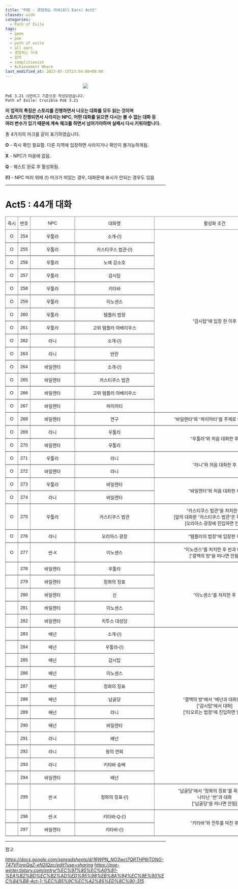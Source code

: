 ```yaml
---
title: "POE - 경청하는 자세(All Ears) Act5"
classes: wide
categories:
  - Path of Exile
tags:
  - game
  - poe
  - path of exile
  - all ears
  - 경청하는 자세
  - 업적
  - complitionist
  - Achievement Whore
last_modified_at: 2023-07-15T23:54:00+09:00
---
```


<p align="center">
 <img src = '{{ "/assets/images/game/poe/poe_ear.png" | absolute_url }}'>
</p>

<style type="text/css">
.tg  {border-collapse:collapse;border-spacing:0;}
.tg td{border-color:black;border-style:solid;border-width:1px;font-family:Arial, sans-serif;font-size:14px;
  overflow:hidden;padding:10px 5px;word-break:normal;}
.tg th{border-color:black;border-style:solid;border-width:1px;font-family:Arial, sans-serif;font-size:14px;
  font-weight:normal;overflow:hidden;padding:10px 5px;word-break:normal;}
.tg .tg-9wq8{border-color:inherit;text-align:center;vertical-align:middle}
</style>

```
PoE 3.21 시련리그 기준으로 작성되었습니다.
Path of Exile: Crucible PoE 3.21
```

**이 업적의 특징은 스토리를 진행하면서 나오는 대화를 모두 읽는 것이며**  
**스토리가 진행되면서 사라지는 NPC, 어떤 대화를 읽으면 다시는 볼 수 없는 대화 등**  
**여러 변수가 있기 때문에 계속 체크를 하면서 넘어가야하며 실패시 다시 키워야합니다.**

총 4가지의 마크를 같이 표기하였습니다.

**O** - 즉시 확인 필요함. 다른 지역에 입장하면 사라지거나 확인이 불가능하게됨.

**X** - NPC가 마을에 없음.

**Q** - 퀘스트 완료 후 활성화됨.

**(!)** - NPC 머리 위에 (!) 마크가 떠있는 경우, 대화문에 표시가 안되는 경우도 있음

---

# Act5 : 44개 대화

<table class="tg" style="undefined;table-layout: fixed; width: 900px">
<colgroup>
<col style="width: 39px">
<col style="width: 39px">
<col style="width: 140px">
<col style="width: 250px">
<col style="width: 380px">
</colgroup>
<thead>
  <tr>
    <th class="tg-9wq8">즉시</th>
    <th class="tg-9wq8">번호</th>
    <th class="tg-9wq8">NPC</th>
    <th class="tg-9wq8">대화명</th>
    <th class="tg-9wq8">활성화 조건</th>
  </tr>
</thead>
<tbody>
  <tr>
    <td class="tg-9wq8">O</td>
    <td class="tg-9wq8">254</td>
    <td class="tg-9wq8">우툴라</td>
    <td class="tg-9wq8">소개-(!)</td>
    <td class="tg-9wq8" rowspan=14>"감시탑"에 입장 한 이후</td>
  </tr>
  <tr>
    <td class="tg-9wq8">O</td>
    <td class="tg-9wq8">255</td>
    <td class="tg-9wq8">우툴라</td>
    <td class="tg-9wq8">카스티쿠스 법관-(!)</td>
  </tr>
  <tr>
    <td class="tg-9wq8">O</td>
    <td class="tg-9wq8">256</td>
    <td class="tg-9wq8">우툴라</td>
    <td class="tg-9wq8">노예 감소호</td>
  </tr>
  <tr>
    <td class="tg-9wq8">O</td>
    <td class="tg-9wq8">257</td>
    <td class="tg-9wq8">우툴라</td>
    <td class="tg-9wq8">감시탑</td>
  </tr>
  <tr>
    <td class="tg-9wq8">O</td>
    <td class="tg-9wq8">258</td>
    <td class="tg-9wq8">우툴라</td>
    <td class="tg-9wq8">키타바</td>
  </tr>
  <tr>
    <td class="tg-9wq8">O</td>
    <td class="tg-9wq8">259</td>
    <td class="tg-9wq8">우툴라</td>
    <td class="tg-9wq8">이노센스</td>
  </tr>
  <tr>
    <td class="tg-9wq8">O</td>
    <td class="tg-9wq8">260</td>
    <td class="tg-9wq8">우툴라</td>
    <td class="tg-9wq8">템플러 법정</td>
  </tr>
  <tr>
    <td class="tg-9wq8">O</td>
    <td class="tg-9wq8">261</td>
    <td class="tg-9wq8">우툴라</td>
    <td class="tg-9wq8">고위 템플러 아베리우스</td>
  </tr>
  <tr>
    <td class="tg-9wq8">O</td>
    <td class="tg-9wq8">262</td>
    <td class="tg-9wq8">라니</td>
    <td class="tg-9wq8">소개-(!)</td>
  </tr>
  <tr>
    <td class="tg-9wq8">O</td>
    <td class="tg-9wq8">263</td>
    <td class="tg-9wq8">라니</td>
    <td class="tg-9wq8">반란</td>
  </tr>
  <tr>
    <td class="tg-9wq8">O</td>
    <td class="tg-9wq8">264</td>
    <td class="tg-9wq8">바일렌타</td>
    <td class="tg-9wq8">소개-(!)</td>
  </tr>
  <tr>
    <td class="tg-9wq8">O</td>
    <td class="tg-9wq8">265</td>
    <td class="tg-9wq8">바일렌타</td>
    <td class="tg-9wq8">카스티쿠스 법관</td>
  </tr>
  <tr>
    <td class="tg-9wq8">O</td>
    <td class="tg-9wq8">266</td>
    <td class="tg-9wq8">바일렌타</td>
    <td class="tg-9wq8">고위 템플러 아베리우스</td>
  </tr>
  <tr>
    <td class="tg-9wq8">O</td>
    <td class="tg-9wq8">267</td>
    <td class="tg-9wq8">바일렌타</td>
    <td class="tg-9wq8">파이어티</td>
  </tr>
  <tr>
    <td class="tg-9wq8">O</td>
    <td class="tg-9wq8">268</td>
    <td class="tg-9wq8">바일렌타</td>
    <td class="tg-9wq8">연구</td>
    <td class="tg-9wq8">"바일렌타"와 "파이어티"를 주제로 대화한 후</td>
  </tr>
  <tr>
    <td class="tg-9wq8">O</td>
    <td class="tg-9wq8">269</td>
    <td class="tg-9wq8">라니</td>
    <td class="tg-9wq8">우툴라</td>
    <td class="tg-9wq8" rowspan=2>"우툴라"와 처음 대화한 후</td>
  </tr>
  <tr>
    <td class="tg-9wq8">O</td>
    <td class="tg-9wq8">270</td>
    <td class="tg-9wq8">바일렌타</td>
    <td class="tg-9wq8">우툴라</td>
  </tr>
  <tr>
    <td class="tg-9wq8">O</td>
    <td class="tg-9wq8">271</td>
    <td class="tg-9wq8">우툴라</td>
    <td class="tg-9wq8">라니</td>
    <td class="tg-9wq8" rowspan=2>"라니"와 처음 대화한 후</td>
  </tr>
  <tr>
    <td class="tg-9wq8">O</td>
    <td class="tg-9wq8">272</td>
    <td class="tg-9wq8">바일렌타</td>
    <td class="tg-9wq8">라니</td>
  </tr>
  <tr>
    <td class="tg-9wq8">O</td>
    <td class="tg-9wq8">273</td>
    <td class="tg-9wq8">우툴라</td>
    <td class="tg-9wq8">바일렌타</td>
    <td class="tg-9wq8" rowspan=2>"바일렌타"와 처음 대화한 후</td>
  </tr>
  <tr>
    <td class="tg-9wq8">O</td>
    <td class="tg-9wq8">274</td>
    <td class="tg-9wq8">라니</td>
    <td class="tg-9wq8">바일렌타</td>
  </tr>
  <tr>
    <td class="tg-9wq8">O</td>
    <td class="tg-9wq8">275</td>
    <td class="tg-9wq8">우툴라</td>
    <td class="tg-9wq8">카스티쿠스 법관</td>
    <td class="tg-9wq8">"카스티쿠스 법관"을 처치한 후<br>[앞의 대화문 "카스티쿠스 법관"은 확인 불가]<br>[오리아스 광장에 진입하면 안됨]</td>
  </tr>
  <tr>
    <td class="tg-9wq8">O</td>
    <td class="tg-9wq8">276</td>
    <td class="tg-9wq8">라니</td>
    <td class="tg-9wq8">오리아스 광장</td>
    <td class="tg-9wq8">"템플러의 법정"에 입장한 후</td>
  </tr>
  <tr>
    <td class="tg-9wq8">O</td>
    <td class="tg-9wq8">277</td>
    <td class="tg-9wq8">씬-X</td>
    <td class="tg-9wq8">이노센스</td>
    <td class="tg-9wq8">"이노센스"를 처치한 후 씬과 대화<br>["결백의 방"을 떠나면 안됨]</td>
  </tr>
  <tr>
    <td class="tg-9wq8"></td>
    <td class="tg-9wq8">278</td>
    <td class="tg-9wq8">바일렌타</td>
    <td class="tg-9wq8">우툴라</td>
    <td class="tg-9wq8" rowspan=5>"이노센스"를 처치한 후</td>
  </tr>
  <tr>
    <td class="tg-9wq8"></td>
    <td class="tg-9wq8">279</td>
    <td class="tg-9wq8">바일렌타</td>
    <td class="tg-9wq8">정화의 징표</td>
  </tr>
  <tr>
    <td class="tg-9wq8"></td>
    <td class="tg-9wq8">280</td>
    <td class="tg-9wq8">바일렌타</td>
    <td class="tg-9wq8">신</td>
  </tr>
  <tr>
    <td class="tg-9wq8"></td>
    <td class="tg-9wq8">281</td>
    <td class="tg-9wq8">바일렌타</td>
    <td class="tg-9wq8">이노센스</td>
  </tr>
  <tr>
    <td class="tg-9wq8"></td>
    <td class="tg-9wq8">282</td>
    <td class="tg-9wq8">바일렌타</td>
    <td class="tg-9wq8">치투스 대성당</td>
  </tr>
  <tr>
    <td class="tg-9wq8"></td>
    <td class="tg-9wq8">283</td>
    <td class="tg-9wq8">배넌</td>
    <td class="tg-9wq8">소개-(!)</td>
    <td class="tg-9wq8" rowspan=12>"결백의 방"에서 "배넌과 대화한 후<br>["감시탑"에서 대화]<br>["타오르는 법정"에 진입하면 안됨]</td>
  </tr>
  <tr>
    <td class="tg-9wq8"></td>
    <td class="tg-9wq8">284</td>
    <td class="tg-9wq8">배넌</td>
    <td class="tg-9wq8">우툴라-(!)</td>
  </tr>
  <tr>
    <td class="tg-9wq8"></td>
    <td class="tg-9wq8">285</td>
    <td class="tg-9wq8">배넌</td>
    <td class="tg-9wq8">감시탑</td>
  </tr>
  <tr>
    <td class="tg-9wq8"></td>
    <td class="tg-9wq8">286</td>
    <td class="tg-9wq8">배넌</td>
    <td class="tg-9wq8">이노센스</td>
  </tr>
  <tr>
    <td class="tg-9wq8"></td>
    <td class="tg-9wq8">287</td>
    <td class="tg-9wq8">배넌</td>
    <td class="tg-9wq8">정화의 징표</td>
  </tr>
  <tr>
    <td class="tg-9wq8"></td>
    <td class="tg-9wq8">288</td>
    <td class="tg-9wq8">배넌</td>
    <td class="tg-9wq8">납골당</td>
  </tr>
  <tr>
    <td class="tg-9wq8"></td>
    <td class="tg-9wq8">289</td>
    <td class="tg-9wq8">배넌</td>
    <td class="tg-9wq8">라니</td>
  </tr>
  <tr>
    <td class="tg-9wq8"></td>
    <td class="tg-9wq8">290</td>
    <td class="tg-9wq8">배넌</td>
    <td class="tg-9wq8">바일렌타</td>
  </tr>
  <tr>
    <td class="tg-9wq8"></td>
    <td class="tg-9wq8">291</td>
    <td class="tg-9wq8">라니</td>
    <td class="tg-9wq8">배넌</td>
  </tr>
  <tr>
    <td class="tg-9wq8"></td>
    <td class="tg-9wq8">292</td>
    <td class="tg-9wq8">라니</td>
    <td class="tg-9wq8">왕의 연회</td>
  </tr>
  <tr>
    <td class="tg-9wq8"></td>
    <td class="tg-9wq8">293</td>
    <td class="tg-9wq8">라니</td>
    <td class="tg-9wq8">키타바 숭배</td>
  </tr>
  <tr>
    <td class="tg-9wq8"></td>
    <td class="tg-9wq8">294</td>
    <td class="tg-9wq8">바일렌타</td>
    <td class="tg-9wq8">배넌</td>
  </tr>
  <tr>
    <td class="tg-9wq8"></td>
    <td class="tg-9wq8">295</td>
    <td class="tg-9wq8">씬-X</td>
    <td class="tg-9wq8">정화의 징표-(!)</td>
    <td class="tg-9wq8">"납골당"에서 "정화의 징표"를 획득한 후<br>나타난 "씬"과 대화<br>["납골당"을 떠나면 안됨]</td>
  </tr>
  <tr>
    <td class="tg-9wq8"></td>
    <td class="tg-9wq8">296</td>
    <td class="tg-9wq8">씬-X</td>
    <td class="tg-9wq8">키타바-Q-(!)</td>
    <td class="tg-9wq8" rowspan=2>"키타바"와 전투를 마친 후</td>
  </tr>
  <tr>
    <td class="tg-9wq8"></td>
    <td class="tg-9wq8">297</td>
    <td class="tg-9wq8">바일렌타</td>
    <td class="tg-9wq8">키타바-(!)</td>
  </tr>
</tbody>
</table>

---

참고

*https://docs.google.com/spreadsheets/d/1RWPN_NO3wcl7QRTHP6iTONG-T47VForpQgZ-eN2IQzc/edit?usp=sharing*  *https://poe-winter.tistory.com/entry/%EC%97%85%EC%A0%81-%EA%B2%BD%EC%B2%AD%ED%95%98%EB%8A%94%EC%9E%90%EC%84%B8-Act-1-%EC%B5%9C%EC%A2%85%ED%8C%90-315*